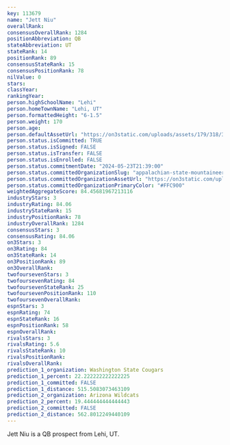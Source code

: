 ```yaml
---
key: 113679
name: "Jett Niu"
overallRank: 
consensusOverallRank: 1284
positionAbbreviation: QB
stateAbbreviation: UT
stateRank: 14
positionRank: 89
consensusStateRank: 15
consensusPositionRank: 78
nilValue: 0
stars: 
classYear: 
rankingYear: 
person.highSchoolName: "Lehi"
person.homeTownName: "Lehi, UT"
person.formattedHeight: "6-1.5"
person.weight: 170
person.age: 
person.defaultAssetUrl: "https://on3static.com/uploads/assets/179/318/318179.png"
person.status.isCommitted: TRUE
person.status.isSigned: FALSE
person.status.isTransfer: FALSE
person.status.isEnrolled: FALSE
person.status.commitmentDate: "2024-05-23T21:39:00"
person.status.committedOrganizationSlug: "appalachian-state-mountaineers"
person.status.committedOrganizationAssetUrl: "https://on3static.com/uploads/assets/737/149/149737.svg"
person.status.committedOrganizationPrimaryColor: "#FFC900"
weightedAggregateScore: 84.45681967213116
industryStars: 3
industryRating: 84.06
industryStateRank: 15
industryPositionRank: 78
industryOverallRank: 1284
consensusStars: 3
consensusRating: 84.06
on3Stars: 3
on3Rating: 84
on3StateRank: 14
on3PositionRank: 89
on3OverallRank: 
twofoursevenStars: 3
twofoursevenRating: 84
twofoursevenStateRank: 25
twofoursevenPositionRank: 110
twofoursevenOverallRank: 
espnStars: 3
espnRating: 74
espnStateRank: 16
espnPositionRank: 58
espnOverallRank: 
rivalsStars: 3
rivalsRating: 5.6
rivalsStateRank: 10
rivalsPositionRank: 
rivalsOverallRank: 
prediction_1_organization: Washington State Cougars
prediction_1_percent: 22.222222222222225
prediction_1_committed: FALSE
prediction_1_distance: 515.5083073463109
prediction_2_organization: Arizona Wildcats
prediction_2_percent: 19.444444444444443
prediction_2_committed: FALSE
prediction_2_distance: 562.8012249440109
---
```

Jett Niu is a QB prospect from Lehi, UT.